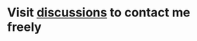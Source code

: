 # Visit **[discussions](https://github.com/rnielikki/rnielikki/discussions)** to contact me freely 
